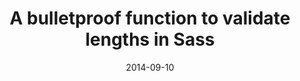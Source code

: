 ---
codepen: false
comments: false
date: 2014-09-10
external:
  host: SitePoint
  url: http://www.sitepoint.com/bulletproof-function-validate-length-values-sass/
layout: none
preview: false
published: true
sassmeister: false
summary: false
title: "A bulletproof function to validate lengths in Sass"
---